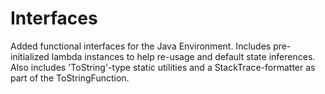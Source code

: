 # Interfaces

Added functional interfaces for the Java Environment.
Includes pre-initialized lambda instances to help re-usage 
and default state inferences.
Also includes 'ToString'-type static utilities and a StackTrace-formatter as part of the ToStringFunction.
